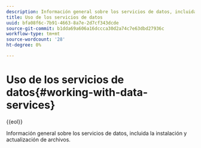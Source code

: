 ```yaml
---
description: Información general sobre los servicios de datos, incluida la instalación y actualización de archivos.
title: Uso de los servicios de datos
uuid: bfa08f6c-7b91-4663-8a7e-2d7cf343dcde
source-git-commit: b1dda69a606a16dccca30d2a74c7e63dbd27936c
workflow-type: tm+mt
source-wordcount: '28'
ht-degree: 0%

---
```



# Uso de los servicios de datos{#working-with-data-services}

{{eol}}

Información general sobre los servicios de datos, incluida la instalación y actualización de archivos.

